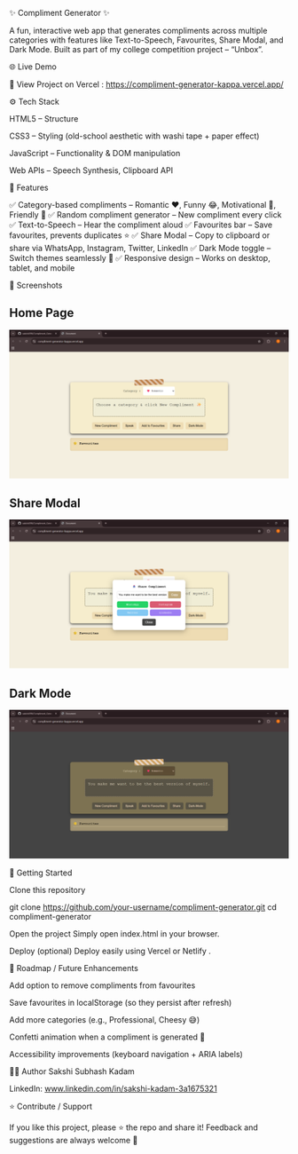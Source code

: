 ✨ Compliment Generator ✨

A fun, interactive web app that generates compliments across multiple categories with features like Text-to-Speech, Favourites, Share Modal, and Dark Mode.
Built as part of my college competition project – “Unbox”.

🌐 Live Demo

🔗 View Project on Vercel : https://compliment-generator-kappa.vercel.app/

⚙️ Tech Stack

HTML5 – Structure

CSS3 – Styling (old-school aesthetic with washi tape + paper effect)

JavaScript – Functionality & DOM manipulation

Web APIs – Speech Synthesis, Clipboard API

🎯 Features

✅ Category-based compliments – Romantic ❤️, Funny 😂, Motivational 🎯, Friendly 🌸
✅ Random compliment generator – New compliment every click
✅ Text-to-Speech – Hear the compliment aloud
✅ Favourites bar – Save favourites, prevents duplicates ⭐
✅ Share Modal – Copy to clipboard or share via WhatsApp, Instagram, Twitter, LinkedIn
✅ Dark Mode toggle – Switch themes seamlessly 🌙
✅ Responsive design – Works on desktop, tablet, and mobile

📸 Screenshots

## Home Page ##
![Home](https://github.com/sakshiii996/Compliment_Generator/blob/main/home.png?raw=true)

## Share Modal ##
![Home](https://github.com/sakshiii996/Compliment_Generator/blob/main/share.png?raw=true)

## Dark Mode ##
![Home](https://github.com/sakshiii996/Compliment_Generator/blob/main/dark.png?raw=true)

🚀 Getting Started

Clone this repository

git clone https://github.com/your-username/compliment-generator.git
cd compliment-generator


Open the project
Simply open index.html in your browser.

Deploy (optional)
Deploy easily using Vercel
 or Netlify
.

📌 Roadmap / Future Enhancements

 Add option to remove compliments from favourites

 Save favourites in localStorage (so they persist after refresh)

 Add more categories (e.g., Professional, Cheesy 😅)

 Confetti animation when a compliment is generated 🎉

 Accessibility improvements (keyboard navigation + ARIA labels)

👩‍💻 Author
Sakshi Subhash Kadam

LinkedIn: www.linkedin.com/in/sakshi-kadam-3a1675321

⭐ Contribute / Support

If you like this project, please ⭐ the repo and share it! Feedback and suggestions are always welcome 🙌


